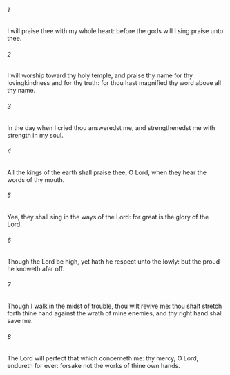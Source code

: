 ###### 1
I will praise thee with my whole heart: before the gods will I sing praise unto thee.

###### 2
I will worship toward thy holy temple, and praise thy name for thy lovingkindness and for thy truth: for thou hast magnified thy word above all thy name.

###### 3
In the day when I cried thou answeredst me, and strengthenedst me with strength in my soul.

###### 4
All the kings of the earth shall praise thee, O Lord, when they hear the words of thy mouth.

###### 5
Yea, they shall sing in the ways of the Lord: for great is the glory of the Lord.

###### 6
Though the Lord be high, yet hath he respect unto the lowly: but the proud he knoweth afar off.

###### 7
Though I walk in the midst of trouble, thou wilt revive me: thou shalt stretch forth thine hand against the wrath of mine enemies, and thy right hand shall save me.

###### 8
The Lord will perfect that which concerneth me: thy mercy, O Lord, endureth for ever: forsake not the works of thine own hands.

